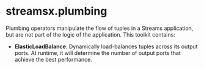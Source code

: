 streamsx.plumbing
================

Plumbing operators manipulate the flow of tuples in a Streams application, but are 
not part of the logic of the application. This toolkit contains:

  * **ElasticLoadBalance**: Dynamically load-balances tuples across its output 
  ports. At runtime, it will determine the number of output ports that achieve 
  the best performance.


